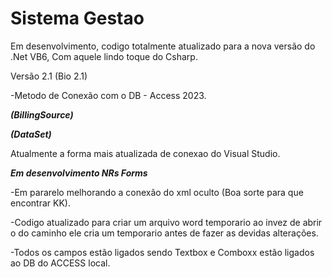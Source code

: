 # Sistema Gestao
Em desenvolvimento, codigo totalmente atualizado para a nova versão do .Net VB6, Com aquele lindo toque do Csharp.

Versão 2.1 (Bio 2.1)

-Metodo de Conexão com o DB - Access 2023.

***(BillingSource)***

***(DataSet)***

Atualmente a forma mais atualizada de conexao do Visual Studio.

***Em desenvolvimento NRs Forms***

-Em pararelo melhorando a conexão do xml oculto (Boa sorte para que encontrar KK).

-Codigo atualizado para criar um arquivo word temporario ao invez de abrir o do caminho ele cria um temporario antes de fazer as devidas alterações.

-Todos os campos estão ligados sendo Textbox e Comboxx estão ligados ao DB do ACCESS local.




